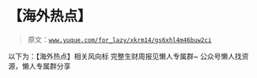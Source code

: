 # 【海外热点】

> 原文：[`www.yuque.com/for_lazy/xkrm14/gs6xhl4m46buw2ci`](https://www.yuque.com/for_lazy/xkrm14/gs6xhl4m46buw2ci)

<ne-p id="uf1c9fdb4" data-lake-id="uf1c9fdb4"><ne-text id="ufcdb9134">以下为：【海外热点】相关风向标</ne-text></ne-p> <ne-p id="ub1f6204d" data-lake-id="ub1f6204d"><ne-text id="u04083567">完整生财周报见懒人专属群~</ne-text></ne-p> <ne-p id="u21ea3e69" data-lake-id="u21ea3e69"><ne-text id="uf44336ae">公众号懒人找资源，懒人专属群分享</ne-text></ne-p>